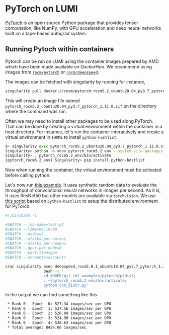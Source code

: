 # PyTorch on LUMI

[PyTorch](https://pytorch.org) is an open source Python package that provides tensor computation, like NumPy, with GPU acceleration and deep neural networks built on a tape-based autograd system.

## Running Pytoch within containers

Pytorch can be run on LUMI using the container images prepared by AMD which have been made available on DockerHub.
We recommend using images from [`rocm/pytorch`](https://hub.docker.com/r/rocm/pytorch) or [`rocm/deepspeed`](https://hub.docker.com/r/rocm/deepspeed/tags).

The images can be fetched with singularity by running for instance,
```bash
singularity pull docker://rocm/pytorch:rocm5.2_ubuntu20.04_py3.7_pytorch_1.11.0
```
This will create an image file named `pytorch_rocm5.2_ubuntu20.04_py3.7_pytorch_1.11.0.sif` on the directory where the command was run.

Often we may need to install other packages to be used along PyTorch.
That can be done by creating a virtual environment within the container in a host directory.
For instance, let's run the container interactively and create a virtual environment in `$HOME` to install `python-hostlist`:
```bash
$> singularity exec pytorch_rocm5.2_ubuntu20.04_py3.7_pytorch_1.11.0.sif bash
Singularity> python -m venv pytorch_rocm5.2_env --system-site-packages
Singularity> . pytorch_rocm5.2_env/bin/activate
(pytorch_rocm5.2_env) Singularity> pip install python-hostlist
```
Now when running the container, the virtual environment must be activated before calling python.

Let's now run [this example](https://github.com/Lumi-supercomputer/ml-examples/blob/main/pytorch/ptdist/cnn_distr.py).
It uses synthetic random data to evaluate the throughput of convolutional neural networks in images per second.
As it is, tt uses ResNet50 but other models are available via `torchvision`.
We use [this script](https://github.com/Lumi-supercomputer/ml-examples/blob/main/pytorch/ptdist/pt_distr_env.py) based on `python-hostlist` to setup the distributed environment for PyTorch.

```bash
#!/bin/bash -l

#SBATCH --job-name=test-pt
#SBATCH --time=00:10:00
#SBATCH --nodes=2
#SBATCH --ntasks-per-core=1
#SBATCH --ntasks-per-node=1
#SBATCH --gpus-per-node=8
#SBATCH --partition=gpu
#SBATCH --account=<account>

srun singularity exec deepspeed_rocm5.0.1_ubuntu18.04_py3.7_pytorch_1.10.0.sif \
                 bash -c '
                 cd $HOME/git_/ml-examples/pytorch/ptdist;
                 . ~/pytorch_rocm5.2_env/bin/activate;
                 python cnn_distr.py'
```
In the output we can find something like this
```bash
 * Rank 0 - Epoch  0: 527.34 images/sec per GPU
 * Rank 0 - Epoch  1: 527.56 images/sec per GPU
 * Rank 0 - Epoch  2: 526.09 images/sec per GPU
 * Rank 0 - Epoch  3: 524.90 images/sec per GPU
 * Rank 0 - Epoch  4: 526.63 images/sec per GPU
 * Total average: 8424.06 images/sec
```

